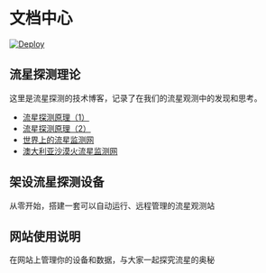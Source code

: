 # 文档中心

[![Deploy](https://github.com/quan787/blog_meteoroid_fit/actions/workflows/deploy.yml/badge.svg)](https://github.com/quan787/blog_meteoroid_fit/actions/workflows/deploy.yml)

## 流星探测理论

这里是流星探测的技术博客，记录了在我们的流星观测中的发现和思考。

* [流星探测原理（1）](meteor/concepts)
* [流星探测原理（2）](meteor/concepts2)
* [世界上的流星监测网](meteor/networks)
* [澳大利亚沙漠火流星监测网](meteor/DFN.md)


## 架设流星探测设备

从零开始，搭建一套可以自动运行、远程管理的流星观测站

## 网站使用说明

在网站上管理你的设备和数据，与大家一起探究流星的奥秘